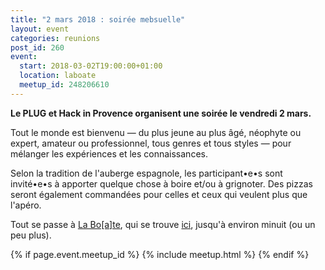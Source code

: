 ```yaml
---
title: "2 mars 2018 : soirée mebsuelle"
layout: event
categories: reunions
post_id: 260
event:
  start: 2018-03-02T19:00:00+01:00
  location: laboate
  meetup_id: 248206610
---
```


**Le PLUG et Hack in Provence organisent une soirée le vendredi 2 mars.**

Tout le monde est bienvenu — du plus jeune au plus âgé, néophyte ou
expert, amateur ou professionnel, tous genres et tous styles — pour
mélanger les expériences et les connaissances.

Selon la tradition de l'auberge espagnole, les participant•e•s sont invité•e•s à apporter quelque chose à boire et/ou à grignoter. Des pizzas seront également commandées pour celles et ceux qui veulent plus que l'apéro.

Tout se passe à [La Bo\[a\]te](http://laboate.com/), qui se trouve [ici](https://www.openstreetmap.org/?mlat=43.29207&mlon=5.37297#map=19/43.29207/5.37297), jusqu'à environ minuit (ou un peu plus).

{% if page.event.meetup_id %}
  {% include meetup.html %}
{% endif %}
